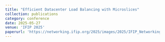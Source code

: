 ```yaml
---
title: "Efficient Datacenter Load Balancing with Microslices"
collection: publications
category: conference
date: 2025-05-27
venue: 'IFIP 2025'
paperurl: 'https://networking.ifip.org/2025/images/2025/IFIP_Networking_2025_Conference_Program.pdf'
---
```

